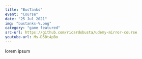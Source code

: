 ```yaml
---
title: "BusTanks"
event: "Course"
date: "25 Jul 2021"
img: "bustanks-%.png"
category: "game featured"
src-url: https://github.com/ricardobusta/udemy-mirror-course
youtube-url: Ms-D58t4pBo
---
```

lorem ipsum